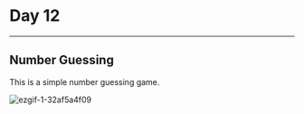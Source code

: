 # Day 12
** **
## Number Guessing
This is a simple number guessing game.



![ezgif-1-32af5a4f09](https://user-images.githubusercontent.com/104169955/221647800-ddb63af8-bcbe-4367-b5ab-7e4c20d03325.gif)
